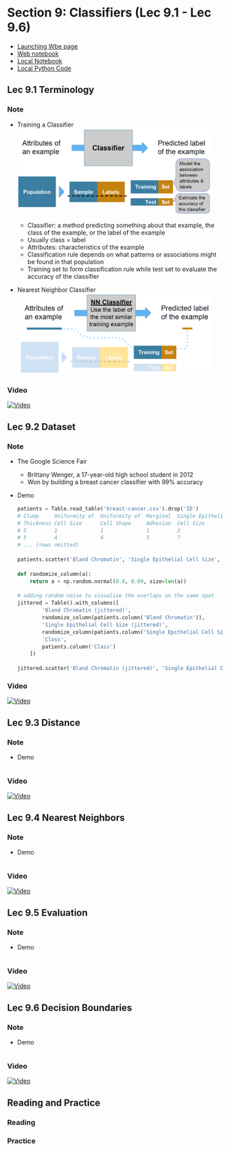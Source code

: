 # Section 9: Classifiers (Lec 9.1 - Lec 9.6)

+ [Launching Wbe page](https://courses.edx.org/courses/course-v1:BerkeleyX+Data8.3x+2T2018/courseware/03a357f8203f4dfa8aa471e06b75affe/474dec3c53d64133aa87a260efa7347f/1?activate_block_id=block-v1%3ABerkeleyX%2BData8.3x%2B2T2018%2Btype%40vertical%2Bblock%401caeb79118e34ca39fe5447986857d4a)
+ [Web notebook](https://hub.data8x.berkeley.edu/user/37b80bfacc52ea5dfdad124579807188/notebooks/materials-x18/lec/x18/3/lec9.ipynb)
+ [Local Notebook](./notebooks/lec9.ipynb)
+ [Local Python Code](./notebooks/lec09.py)

## Lec 9.1 Terminology

### Note

+ Training a Classifier
    <a href="https://courses.edx.org/courses/course-v1:BerkeleyX+Data8.3x+2T2018/courseware/03a357f8203f4dfa8aa471e06b75affe/474dec3c53d64133aa87a260efa7347f/1?activate_block_id=block-v1%3ABerkeleyX%2BData8.3x%2B2T2018%2Btype%40vertical%2Bblock%401caeb79118e34ca39fe5447986857d4a">
        <br/><img src="diagrams/lec9-1.png" alt="Flow of Classifier Training" title= "Classifier Training" width="450">
    </a>
    + Classifier: a method predicting something about that example, the class of the example, or the label of the example
    + Usually class = label
    + Attributes: characteristics of the example
    + Classification rule depends on what patterns or associations might be found in that population
    + Training set to form classification rule while test set to evaluate the accuracy of the classifier


+ Nearest Neighbor Classifier
    <a href="https://courses.edx.org/courses/course-v1:BerkeleyX+Data8.3x+2T2018/courseware/03a357f8203f4dfa8aa471e06b75affe/474dec3c53d64133aa87a260efa7347f/1?activate_block_id=block-v1%3ABerkeleyX%2BData8.3x%2B2T2018%2Btype%40vertical%2Bblock%401caeb79118e34ca39fe5447986857d4a">
        <br/><img src="diagrams/lec9-2.png" alt="text" title= "caption" width="450">
    </a>


### Video

<a href="https://edx-video.net/BERD83FD2018-V003100_DTH.mp4" alt="Lec 9.1 Terminology" target="_blank">
    <img src="http://files.softicons.com/download/system-icons/windows-8-metro-invert-icons-by-dakirby309/png/64x64/Folders%20&%20OS/My%20Videos.png" alt="Video" width="60px"> 
</a>


## Lec 9.2 Dataset

### Note

+ The Google Science Fair
  + Brittany Wenger, a 17-year-old high school student in 2012
  + Won by building a breast cancer classifier with 99% accuracy

+ Demo
    ```python
    patients = Table.read_table('breast-cancer.csv').drop('ID')
    # Clump     Uniformity of  Uniformity of  Marginal  Single Epithelial  Bare    Bland      Normal    Mitoses  Class
    # Thickness Cell Size      Cell Shape     Adhesion  Cell Size          Nuclei  Chromatin  Nucleoli
    # 5         1              1              1         2                  1       3          1         1         0
    # 5         4              4              5         7                  10      3          2         1         0
    # ... (rows omitted)

    patients.scatter('Bland Chromatin', 'Single Epithelial Cell Size', colors='Class')

    def randomize_column(a):
        return a + np.random.normal(0.0, 0.09, size=len(a))

    # adding random noise to visualize the overlaps on the same spot
    jittered = Table().with_columns([
            'Bland Chromatin (jittered)', 
            randomize_column(patients.column('Bland Chromatin')),
            'Single Epithelial Cell Size (jittered)', 
            randomize_column(patients.column('Single Epithelial Cell Size')),
            'Class',
            patients.column('Class')
        ])

    jittered.scatter('Bland Chromatin (jittered)', 'Single Epithelial Cell Size (jittered)', colors='Class')
    ```

### Video

<a href="https://edx-video.net/BERD83FD2018-V003200_DTH.mp4" alt="Lec 9.2 Dataset" target="_blank">
    <img src="http://files.softicons.com/download/system-icons/windows-8-metro-invert-icons-by-dakirby309/png/64x64/Folders%20&%20OS/My%20Videos.png" alt="Video" width="60px"> 
</a>


## Lec 9.3 Distance

### Note

+ Demo
    ```python

    ```

### Video

<a href="https://edx-video.net/BERD83FD2018-V003300_DTH.mp4" alt="Lec 9.3 Distance" target="_blank">
    <img src="http://files.softicons.com/download/system-icons/windows-8-metro-invert-icons-by-dakirby309/png/64x64/Folders%20&%20OS/My%20Videos.png" alt="Video" width="60px"> 
</a>


## Lec 9.4 Nearest Neighbors

### Note

+ Demo
    ```python

    ```

### Video

<a href="https://edx-video.net/BERD83FD2018-V003400_DTH.mp4" alt="Lec 9.4 Nearest Neighbors" target="_blank">
    <img src="http://files.softicons.com/download/system-icons/windows-8-metro-invert-icons-by-dakirby309/png/64x64/Folders%20&%20OS/My%20Videos.png" alt="Video" width="60px"> 
</a>


## Lec 9.5 Evaluation

### Note

+ Demo
    ```python

    ```

### Video

<a href="https://edx-video.net/BERD83FD2018-V003600_DTH.mp4" alt="Lec 9.5 Evaluation" target="_blank">
    <img src="http://files.softicons.com/download/system-icons/windows-8-metro-invert-icons-by-dakirby309/png/64x64/Folders%20&%20OS/My%20Videos.png" alt="Video" width="60px"> 
</a>


## Lec 9.6 Decision Boundaries

### Note

+ Demo
    ```python

    ```

### Video

<a href="https://edx-video.net/BERD83FD2018-V003500_DTH.mp4" alt="Lec 9.6 Decision Boundaries" target="_blank">
    <img src="http://files.softicons.com/download/system-icons/windows-8-metro-invert-icons-by-dakirby309/png/64x64/Folders%20&%20OS/My%20Videos.png" alt="Video" width="60px"> 
</a>


## Reading and Practice

### Reading



### Practice



